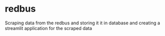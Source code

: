# redbus
Scraping data from the redbus and storing it it in database and creating a streamlit application for the scraped data
